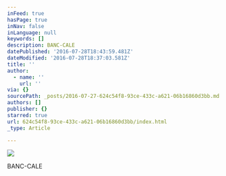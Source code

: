 ```yaml
---
inFeed: true
hasPage: true
inNav: false
inLanguage: null
keywords: []
description: BANC-CALE
datePublished: '2016-07-28T18:43:59.481Z'
dateModified: '2016-07-28T18:37:03.581Z'
title: ''
author:
  - name: ''
    url: ''
via: {}
sourcePath: _posts/2016-07-27-624c54f8-93ce-433c-a621-06b16860d3bb.md
authors: []
publisher: {}
starred: true
url: 624c54f8-93ce-433c-a621-06b16860d3bb/index.html
_type: Article

---
```

![](https://imgflo.herokuapp.com/graph/vahj1ThiexotieMo/f866615fb9a6f523de762603e9c27135/croprotate.jpg?cropheight=3546&cropwidth=5048&degrees=0&input=https%3A%2F%2Fthe-grid-user-content.s3-us-west-2.amazonaws.com%2F3a865e27-f4c1-4b9a-a633-c8a4dd87b81b.jpg&x=81&y=0)

BANC-CALE